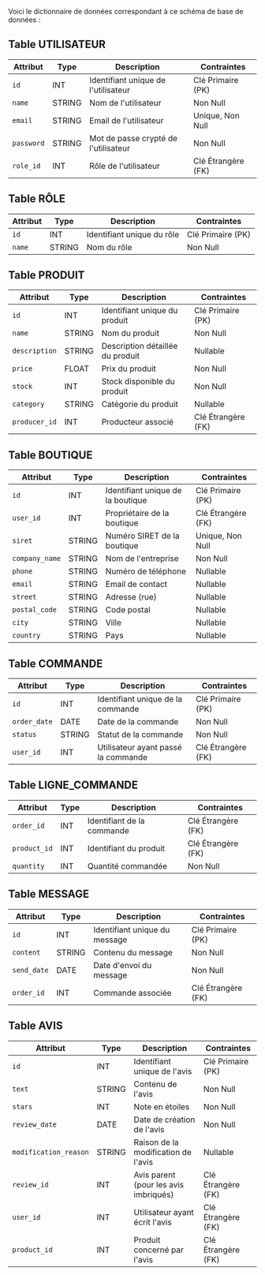 Voici le dictionnaire de données correspondant à ce schéma de base de données :

## Table UTILISATEUR

| Attribut | Type | Description | Contraintes |
|----------|------|-------------|-------------|
| `id` | INT | Identifiant unique de l'utilisateur | Clé Primaire (PK) |
| `name` | STRING | Nom de l'utilisateur | Non Null |
| `email` | STRING | Email de l'utilisateur | Unique, Non Null |
| `password` | STRING | Mot de passe crypté de l'utilisateur | Non Null |
| `role_id` | INT | Rôle de l'utilisateur | Clé Étrangère (FK) |

## Table RÔLE

| Attribut | Type | Description | Contraintes |
|----------|------|-------------|-------------|
| `id` | INT | Identifiant unique du rôle | Clé Primaire (PK) |
| `name` | STRING | Nom du rôle | Non Null |

## Table PRODUIT

| Attribut | Type | Description | Contraintes |
|----------|------|-------------|-------------|
| `id` | INT | Identifiant unique du produit | Clé Primaire (PK) |
| `name` | STRING | Nom du produit | Non Null |
| `description` | STRING | Description détaillée du produit | Nullable |
| `price` | FLOAT | Prix du produit | Non Null |
| `stock` | INT | Stock disponible du produit | Non Null |
| `category` | STRING | Catégorie du produit | Nullable |
| `producer_id` | INT | Producteur associé | Clé Étrangère (FK) |

## Table BOUTIQUE

| Attribut | Type | Description | Contraintes |
|----------|------|-------------|-------------|
| `id` | INT | Identifiant unique de la boutique | Clé Primaire (PK) |
| `user_id` | INT | Propriétaire de la boutique | Clé Étrangère (FK) |
| `siret` | STRING | Numéro SIRET de la boutique | Unique, Non Null |
| `company_name` | STRING | Nom de l'entreprise | Non Null |
| `phone` | STRING | Numéro de téléphone | Nullable |
| `email` | STRING | Email de contact | Nullable |
| `street` | STRING | Adresse (rue) | Nullable |
| `postal_code` | STRING | Code postal | Nullable |
| `city` | STRING | Ville | Nullable |
| `country` | STRING | Pays | Nullable |

## Table COMMANDE

| Attribut | Type | Description | Contraintes |
|----------|------|-------------|-------------|
| `id` | INT | Identifiant unique de la commande | Clé Primaire (PK) |
| `order_date` | DATE | Date de la commande | Non Null |
| `status` | STRING | Statut de la commande | Non Null |
| `user_id` | INT | Utilisateur ayant passé la commande | Clé Étrangère (FK) |

## Table LIGNE_COMMANDE

| Attribut | Type | Description | Contraintes |
|----------|------|-------------|-------------|
| `order_id` | INT | Identifiant de la commande | Clé Étrangère (FK) |
| `product_id` | INT | Identifiant du produit | Clé Étrangère (FK) |
| `quantity` | INT | Quantité commandée | Non Null |

## Table MESSAGE

| Attribut | Type | Description | Contraintes |
|----------|------|-------------|-------------|
| `id` | INT | Identifiant unique du message | Clé Primaire (PK) |
| `content` | STRING | Contenu du message | Non Null |
| `send_date` | DATE | Date d'envoi du message | Non Null |
| `order_id` | INT | Commande associée | Clé Étrangère (FK) |

## Table AVIS

| Attribut | Type | Description | Contraintes |
|----------|------|-------------|-------------|
| `id` | INT | Identifiant unique de l'avis | Clé Primaire (PK) |
| `text` | STRING | Contenu de l'avis | Non Null |
| `stars` | INT | Note en étoiles | Non Null |
| `review_date` | DATE | Date de création de l'avis | Non Null |
| `modification_reason` | STRING | Raison de la modification de l'avis | Nullable |
| `review_id` | INT | Avis parent (pour les avis imbriqués) | Clé Étrangère (FK) |
| `user_id` | INT | Utilisateur ayant écrit l'avis | Clé Étrangère (FK) |
| `product_id` | INT | Produit concerné par l'avis | Clé Étrangère (FK) |